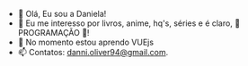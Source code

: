 - 👋 Olá, Eu sou a Daniela!
- 👀 Eu me interesso por livros, anime, hq's, séries e é claro, 💞️ PROGRAMAÇÃO 💞️!
- 🌱 No momento estou aprendo VUEjs
- 📫 Contatos: danni.oliver94@gmail.com.

<!---
daniela-mo/daniela-mo is a ✨ special ✨ repository because its `README.md` (this file) appears on your GitHub profile.
You can click the Preview link to take a look at your changes.
--->
